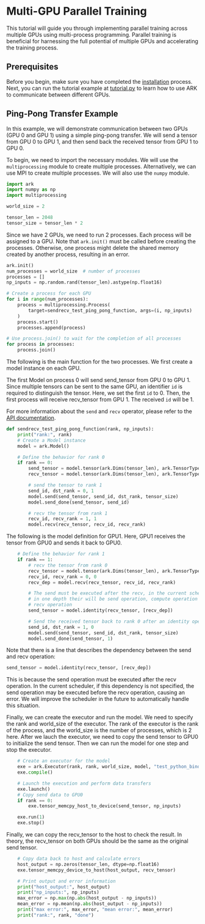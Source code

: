 # Multi-GPU Parallel Training

This tutorial will guide you through implementing parallel training across multiple GPUs using multi-process programming. Parallel training is beneficial for harnessing the full potential of multiple GPUs and accelerating the training process.

## Prerequisites

Before you begin, make sure you have completed the [installation](./install.md) process. Next, you can run the tutorial example at [tutorial.py](../examples/tutorial/tutorial.py) to learn how to use ARK to communicate between different GPUs.

## Ping-Pong Transfer Example

In this example, we will demonstrate communication between two GPUs (GPU 0 and GPU 1) using a simple ping-pong transfer. We will send a tensor from GPU 0 to GPU 1, and then send back the received tensor from GPU 1 to GPU 0.

To begin, we need to import the necessary modules. We will use the `multiprocessing` module to create multiple processes. Alternatively, we can use MPI to create multiple processes. We will also use the `numpy` module.

```python
import ark
import numpy as np
import multiprocessing

world_size = 2

tensor_len = 2048
tensor_size = tensor_len * 2
```

Since we have 2 GPUs, we need to run 2 processes. Each process will be assigned to a GPU. Note that `ark.init()` must be called before creating the processes. Otherwise, one process might delete the shared memory created by another process, resulting in an error.

```python
ark.init()
num_processes = world_size  # number of processes
processes = []
np_inputs = np.random.rand(tensor_len).astype(np.float16)

# Create a process for each GPU  
for i in range(num_processes):
    process = multiprocessing.Process(
        target=sendrecv_test_ping_pong_function, args=(i, np_inputs)
    )
    process.start()
    processes.append(process)

# Use process.join() to wait for the completion of all processes
for process in processes:
    process.join()
```

The following is the main function for the two processes. We first create a model instance on each GPU.

The first Model on process 0 will send send_tensor from GPU 0 to GPU 1. Since multiple tensors can be sent to the same GPU, an identifier `id` is required to distinguish the tensor. Here, we set the first `id` to 0. Then, the first process will receive recv_tensor from GPU 1. The received `id` will be 1.

For more information about the `send` and `recv` operator, please refer to the [API documentation](../docs/api.md).

```python
def sendrecv_test_ping_pong_function(rank, np_inputs):
    print("rank:", rank)
    # Create a Model instance
    model = ark.Model()

    # Define the behavior for rank 0
    if rank == 0:
        send_tensor = model.tensor(ark.Dims(tensor_len), ark.TensorType.FP16)
        recv_tensor = model.tensor(ark.Dims(tensor_len), ark.TensorType.FP16)

        # send the tensor to rank 1
        send_id, dst_rank = 0, 1
        model.send(send_tensor, send_id, dst_rank, tensor_size)
        model.send_done(send_tensor, send_id)

        # recv the tensor from rank 1
        recv_id, recv_rank = 1, 1
        model.recv(recv_tensor, recv_id, recv_rank)
```

The following is the model definition for GPU1. Here, GPU1 receives the tensor from GPU0 and sends it back to GPU0.

```python
    # Define the behavior for rank 1
    if rank == 1:
        # recv the tensor from rank 0
        recv_tensor = model.tensor(ark.Dims(tensor_len), ark.TensorType.FP16)
        recv_id, recv_rank = 0, 0
        recv_dep = model.recv(recv_tensor, recv_id, recv_rank)

        # The send must be executed after the recv, in the current scheduler, 
        # in one depth their will be send operation, compute operation and 
        # recv operation
        send_tensor = model.identity(recv_tensor, [recv_dep])

        # Send the received tensor back to rank 0 after an identity operation
        send_id, dst_rank = 1, 0
        model.send(send_tensor, send_id, dst_rank, tensor_size)
        model.send_done(send_tensor, 1)
```

Note that there is a line that describes the dependency between the send and recv operation:

```python
send_tensor = model.identity(recv_tensor, [recv_dep])
```

This is because the send operation must be executed after the recv operation. In the current scheduler, if this dependency is not specified, the send operation may be executed before the recv operation, causing an error. We will improve the scheduler in the future to automatically handle this situation.
    
Finally, we can create the executor and run the model. We need to specify the rank and world_size of the executor. The rank of the executor is the rank of the process, and the world_size is the number of processes, which is 2 here.
After we lauch the executor, we need to copy the send tensor to GPU0 to initialize the send tensor. Then we can run the model for one step and stop the executor.

```python
    # Create an executor for the model
    exe = ark.Executor(rank, rank, world_size, model, "test_python_bindings")
    exe.compile()

    # Launch the execution and perform data transfers
    exe.launch()
    # Copy send data to GPU0
    if rank == 0:
        exe.tensor_memcpy_host_to_device(send_tensor, np_inputs)

    exe.run(1)
    exe.stop()
```

Finally, we can copy the recv_tensor to the host to check the result. In theory, the recv_tensor on both GPUs should be the same as the original send tensor.

```python
    # Copy data back to host and calculate errors
    host_output = np.zeros(tensor_len, dtype=np.float16)
    exe.tensor_memcpy_device_to_host(host_output, recv_tensor)

    # Print output and error information
    print("host_output:", host_output)
    print("np_inputs:", np_inputs)
    max_error = np.max(np.abs(host_output - np_inputs))
    mean_error = np.mean(np.abs(host_output - np_inputs))
    print("max error:", max_error, "mean error:", mean_error)
    print("rank:", rank, "done")
```